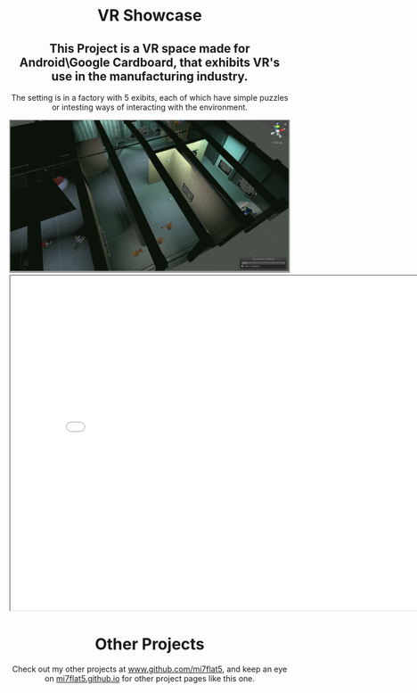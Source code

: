 
 <div align ="center">
 <h1><b>VR Showcase</b></h1>
 <h2>This Project is a VR space made for Android\Google Cardboard, that exhibits VR's use in the manufacturing industry.
 </h2>
<p>The setting is in a factory with 5 exibits, each of which have simple puzzles or intesting ways of interacting with the environment.</p> 
</div>

<div align ="center">
<img src="OverView.jpg">
</div>

 <div align ="center">
<iframe width="800" height="600"
src="tour.mp4">
</iframe>
</div>


<div align ="center">
<h1><strong>Other Projects</strong></h1>
<p>Check out my other projects at <a href ="https://github.com/mi7flat5">www.github.com/mi7flat5</a>, and keep an eye on <a href ="https://mi7flat5.github.io">mi7flat5.github.io</a> for other project pages like this one.</p>
</div>
